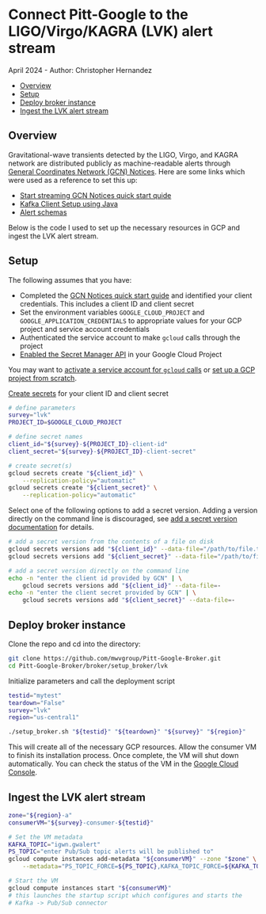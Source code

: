 # Connect Pitt-Google to the LIGO/Virgo/KAGRA (LVK) alert stream

April 2024 - Author: Christopher Hernandez

- [Overview](#overview)
- [Setup](#setup)
- [Deploy broker instance](#deploy-broker-instance)
- [Ingest the LVK alert stream](#ingest-the-lvk-alert-stream)

## Overview
Gravitational-wave transients detected by the LIGO, Virgo, and KAGRA network are distributed publicly as machine-readable alerts through [General Coordinates Network (GCN) Notices](https://gcn.nasa.gov/docs/notices#gcn-notices).
Here are some links which were used as a reference to set this up:

- [Start streaming GCN Notices quick start quide](https://gcn.nasa.gov/quickstart)
- [Kafka Client Setup using Java](https://gcn.nasa.gov/docs/client#java)
- [Alert schemas](https://emfollow.docs.ligo.org/userguide/content.html#kafka-notice-gcn-scimma)

Below is the code I used to set up the necessary resources in GCP and ingest the LVK alert stream.

## Setup

The following assumes that you have:
- Completed the [GCN Notices quick start guide](https://gcn.nasa.gov/quickstart) and identified your client credentials. This includes a client ID and client secret
- Set the environment variables `GOOGLE_CLOUD_PROJECT` and `GOOGLE_APPLICATION_CREDENTIALS` to appropriate values for your GCP project and service account credentials
- Authenticated the service account to make `gcloud` calls through the project
- [Enabled the Secret Manager API](https://cloud.google.com/secret-manager/docs/configuring-secret-manager#enable_api) in your Google Cloud Project

You may want to
[activate a service account for `gcloud` calls](https://pitt-broker.readthedocs.io/en/u-tjr-workingnotes/working-notes/troyraen/service-account.html#switch-the-service-account-your-api-calls-use)
or
[set up a GCP project from scratch](https://pitt-broker.readthedocs.io/en/latest/broker/run-a-broker-instance/initial-setup.html#setup-local-environment).


[Create secrets](https://cloud.google.com/secret-manager/docs/creating-and-accessing-secrets#create) for your client ID and client secret

```bash
# define parameters
survey="lvk"
PROJECT_ID=$GOOGLE_CLOUD_PROJECT

# define secret names
client_id="${survey}-${PROJECT_ID}-client-id"
client_secret="${survey}-${PROJECT_ID}-client-secret"

# create secret(s)
gcloud secrets create "${client_id}" \
    --replication-policy="automatic"
gcloud secrets create "${client_secret}" \
    --replication-policy="automatic"
```

Select one of the following options to add a secret version. Adding a version directly on the command line is discouraged, see [add a secret version documentation](https://cloud.google.com/secret-manager/docs/add-secret-version#add-secret-version) for details.
```bash
# add a secret version from the contents of a file on disk
gcloud secrets versions add "${client_id}" --data-file="/path/to/file.txt"
gcloud secrets versions add "${client_secret}" --data-file="/path/to/file.txt"

# add a secret version directly on the command line
echo -n "enter the client id provided by GCN" | \
    gcloud secrets versions add "${client_id}" --data-file=-
echo -n "enter the client secret provided by GCN" | \
    gcloud secrets versions add "${client_secret}" --data-file=-
```

## Deploy broker instance
Clone the repo and cd into the directory:

```bash
git clone https://github.com/mwvgroup/Pitt-Google-Broker.git
cd Pitt-Google-Broker/broker/setup_broker/lvk
```
Initialize parameters and call the deployment script
```bash
testid="mytest"
teardown="False"
survey="lvk"
region="us-central1"

./setup_broker.sh "${testid}" "${teardown}" "${survey}" "${region}"
```
This will create all of the necessary GCP resources. Allow the consumer VM to finish its installation process. Once complete, the VM will shut down automatically. You can check the status of the VM in the [Google Cloud Console](https://console.cloud.google.com/compute).

## Ingest the LVK alert stream
```bash
zone="${region}-a"
consumerVM="${survey}-consumer-${testid}"

# Set the VM metadata
KAFKA_TOPIC="igwn.gwalert"
PS_TOPIC="enter Pub/Sub topic alerts will be published to"
gcloud compute instances add-metadata "${consumerVM}" --zone "$zone" \
    --metadata="PS_TOPIC_FORCE=${PS_TOPIC},KAFKA_TOPIC_FORCE=${KAFKA_TOPIC}"

# Start the VM
gcloud compute instances start "${consumerVM}"
# this launches the startup script which configures and starts the
# Kafka -> Pub/Sub connector
```